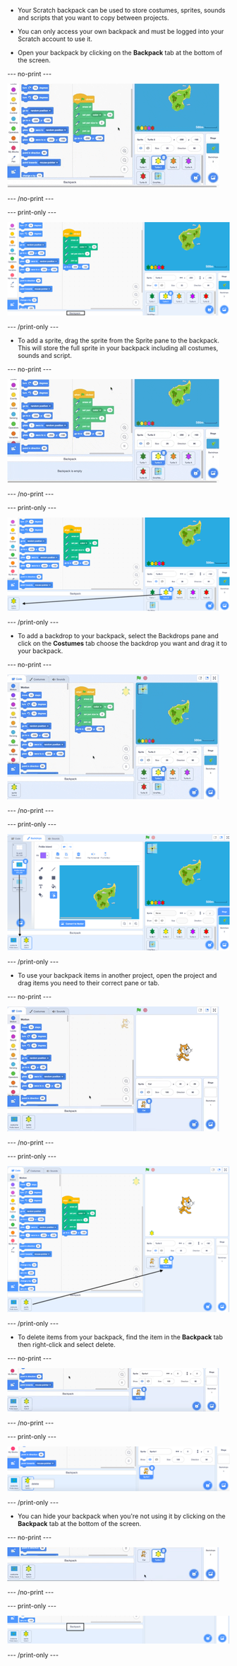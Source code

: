 - Your Scratch backpack can be used to store costumes, sprites, sounds and scripts that you want to copy between projects.

- You can only access your own backpack and must be logged into your Scratch account to use it.

- Open your backpack by clicking on the **Backpack** tab at the bottom of the screen.

--- no-print ---

![open backpack.gif](images/open-backpack.gif)

--- /no-print ---

--- print-only ---

![open backpack.png](images/open-backpack.png)

--- /print-only ---

- To add a sprite, drag the sprite from the Sprite pane to the backpack. This will store the full sprite in your backpack including all costumes, sounds and script.

--- no-print ---

![add sprite.gif](images/add-sprite.gif)

--- /no-print ---

--- print-only ---

![add sprite.png](images/add-sprite.png)

--- /print-only ---

- To add a backdrop to your backpack, select the Backdrops pane and click on the **Costumes** tab choose the backdrop you want and drag it to your backpack.

--- no-print ---

![add backdrop.gif](images/add-backdrop.gif)

--- /no-print ---

--- print-only ---

![add backdrop.png](images/add-backdrop.png)

--- /print-only ---

- To use your backpack items in another project, open the project and drag items you need to their correct pane or tab.

--- no-print ---

![new project.gif](images/new-project.gif)

--- /no-print ---

--- print-only ---

![new project.png](images/new-project.png)

--- /print-only ---

- To delete items from your backpack, find the item in the **Backpack** tab then right-click and select delete.

--- no-print ---

![delete items.gif](images/delete-items.gif)

--- /no-print ---

--- print-only ---

![delete items.png](images/delete-items.png)

--- /print-only ---

- You can hide your backpack when you're not using it by clicking on the **Backpack** tab at the bottom of the screen.

--- no-print ---

![hide backpack.gif](images/hide-backpack.gif)

--- /no-print ---

--- print-only ---

![hide backpack.png](images/hide-backpack.png)

--- /print-only ---
